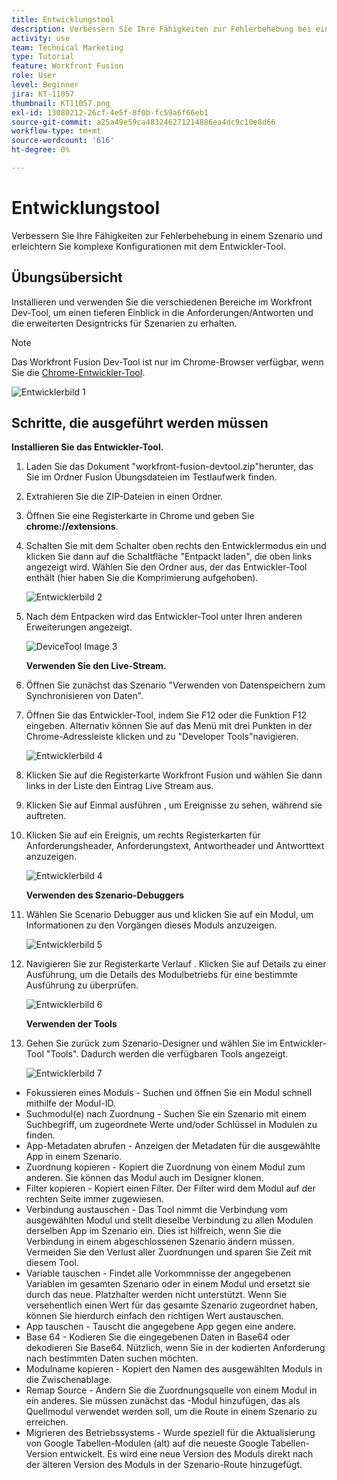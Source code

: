 ```yaml
---
title: Entwicklungstool
description: Verbessern Sie Ihre Fähigkeiten zur Fehlerbehebung bei einem Szenario und erleichtern Sie komplexe Konfigurationen mit dem DevTool.
activity: use
team: Technical Marketing
type: Tutorial
feature: Workfront Fusion
role: User
level: Beginner
jira: KT-11057
thumbnail: KT11057.png
exl-id: 13080212-26cf-4e5f-8f0b-fc59a6f66eb1
source-git-commit: a25a49e59ca483246271214886ea4dc9c10e8d66
workflow-type: tm+mt
source-wordcount: '616'
ht-degree: 0%

---
```


# Entwicklungstool

Verbessern Sie Ihre Fähigkeiten zur Fehlerbehebung in einem Szenario und erleichtern Sie komplexe Konfigurationen mit dem Entwickler-Tool.

## Übungsübersicht

Installieren und verwenden Sie die verschiedenen Bereiche im Workfront Dev-Tool, um einen tieferen Einblick in die Anforderungen/Antworten und die erweiterten Designtricks für Szenarien zu erhalten.

>[!NOTE]
>
>Das Workfront Fusion Dev-Tool ist nur im Chrome-Browser verfügbar, wenn Sie die [Chrome-Entwickler-Tool](https://developer.chrome.com/docs/devtools/).

![Entwicklerbild 1](../12-exercises/assets/devtool-walkthrough-1.png)

## Schritte, die ausgeführt werden müssen

**Installieren Sie das Entwickler-Tool.**

1. Laden Sie das Dokument &quot;workfront-fusion-devtool.zip&quot;herunter, das Sie im Ordner Fusion Übungsdateien im Testlaufwerk finden.
1. Extrahieren Sie die ZIP-Dateien in einen Ordner.
1. Öffnen Sie eine Registerkarte in Chrome und geben Sie **chrome://extensions**.
1. Schalten Sie mit dem Schalter oben rechts den Entwicklermodus ein und klicken Sie dann auf die Schaltfläche &quot;Entpackt laden&quot;, die oben links angezeigt wird. Wählen Sie den Ordner aus, der das Entwickler-Tool enthält (hier haben Sie die Komprimierung aufgehoben).

   ![Entwicklerbild 2](../12-exercises/assets/devtool-walkthrough-2.png)

1. Nach dem Entpacken wird das Entwickler-Tool unter Ihren anderen Erweiterungen angezeigt.

   ![DeviceTool Image 3](../12-exercises/assets/devtool-walkthrough-3.png)

   **Verwenden Sie den Live-Stream.**

1. Öffnen Sie zunächst das Szenario &quot;Verwenden von Datenspeichern zum Synchronisieren von Daten&quot;.
1. Öffnen Sie das Entwickler-Tool, indem Sie F12 oder die Funktion F12 eingeben. Alternativ können Sie auf das Menü mit drei Punkten in der Chrome-Adressleiste klicken und zu &quot;Developer Tools&quot;navigieren.

   ![Entwicklerbild 4](../12-exercises/assets/navigate-to-devtools.png)

1. Klicken Sie auf die Registerkarte Workfront Fusion und wählen Sie dann links in der Liste den Eintrag Live Stream aus.
1. Klicken Sie auf Einmal ausführen , um Ereignisse zu sehen, während sie auftreten.
1. Klicken Sie auf ein Ereignis, um rechts Registerkarten für Anforderungsheader, Anforderungstext, Antwortheader und Antworttext anzuzeigen.

   ![Entwicklerbild 4](../12-exercises/assets/devtool-walkthrough-4.png)

   **Verwenden des Szenario-Debuggers**

1. Wählen Sie Scenario Debugger aus und klicken Sie auf ein Modul, um Informationen zu den Vorgängen dieses Moduls anzuzeigen.

   ![Entwicklerbild 5](../12-exercises/assets/devtool-walkthrough-5.png)

1. Navigieren Sie zur Registerkarte Verlauf . Klicken Sie auf Details zu einer Ausführung, um die Details des Modulbetriebs für eine bestimmte Ausführung zu überprüfen.

   ![Entwicklerbild 6](../12-exercises/assets/devtool-walkthrough-6.png)

   **Verwenden der Tools**

1. Gehen Sie zurück zum Szenario-Designer und wählen Sie im Entwickler-Tool &quot;Tools&quot;. Dadurch werden die verfügbaren Tools angezeigt.

   ![Entwicklerbild 7](../12-exercises/assets/devtool-walkthrough-7.png)

+ Fokussieren eines Moduls - Suchen und öffnen Sie ein Modul schnell mithilfe der Modul-ID.
+ Suchmodul(e) nach Zuordnung - Suchen Sie ein Szenario mit einem Suchbegriff, um zugeordnete Werte und/oder Schlüssel in Modulen zu finden.
+ App-Metadaten abrufen - Anzeigen der Metadaten für die ausgewählte App in einem Szenario.
+ Zuordnung kopieren - Kopiert die Zuordnung von einem Modul zum anderen. Sie können das Modul auch im Designer klonen.
+ Filter kopieren - Kopiert einen Filter. Der Filter wird dem Modul auf der rechten Seite immer zugewiesen.
+ Verbindung austauschen - Das Tool nimmt die Verbindung vom ausgewählten Modul und stellt dieselbe Verbindung zu allen Modulen derselben App im Szenario ein. Dies ist hilfreich, wenn Sie die Verbindung in einem abgeschlossenen Szenario ändern müssen. Vermeiden Sie den Verlust aller Zuordnungen und sparen Sie Zeit mit diesem Tool.
+ Variable tauschen - Findet alle Vorkommnisse der angegebenen Variablen im gesamten Szenario oder in einem Modul und ersetzt sie durch das neue. Platzhalter werden nicht unterstützt. Wenn Sie versehentlich einen Wert für das gesamte Szenario zugeordnet haben, können Sie hierdurch einfach den richtigen Wert austauschen.
+ App tauschen - Tauscht die angegebene App gegen eine andere.
+ Base 64 - Kodieren Sie die eingegebenen Daten in Base64 oder dekodieren Sie Base64. Nützlich, wenn Sie in der kodierten Anforderung nach bestimmten Daten suchen möchten.
+ Modulname kopieren - Kopiert den Namen des ausgewählten Moduls in die Zwischenablage.
+ Remap Source - Ändern Sie die Zuordnungsquelle von einem Modul in ein anderes. Sie müssen zunächst das -Modul hinzufügen, das als Quellmodul verwendet werden soll, um die Route in einem Szenario zu erreichen.
+ Migrieren des Betriebssystems - Wurde speziell für die Aktualisierung von Google Tabellen-Modulen (alt) auf die neueste Google Tabellen-Version entwickelt. Es wird eine neue Version des Moduls direkt nach der älteren Version des Moduls in der Szenario-Route hinzugefügt.
